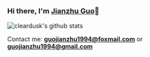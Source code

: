 ### Hi there, I'm [Jianzhu Guo](https://guojianzhu.com)👋
![cleardusk's github stats](https://github-readme-stats.vercel.app/api?username=cleardusk&show_icons=true&count_private=true&hide=prs&theme=default_repocard)

Contact me: **guojianzhu1994@foxmail.com** or **guojianzhu1994@gmail.com**
